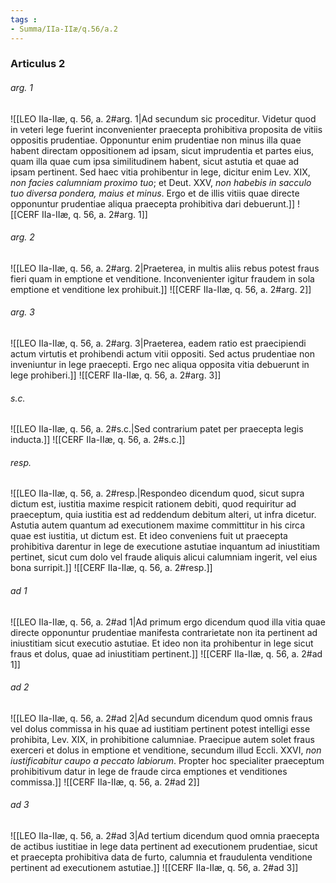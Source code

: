 ```yaml
---
tags : 
- Summa/IIa-IIæ/q.56/a.2
---
```


### Articulus 2

###### arg. 1
![[LEO IIa-IIæ, q. 56, a. 2#arg. 1|Ad secundum sic proceditur. Videtur quod in veteri lege fuerint inconvenienter praecepta prohibitiva proposita de vitiis oppositis prudentiae. Opponuntur enim prudentiae non minus illa quae habent directam oppositionem ad ipsam, sicut imprudentia et partes eius, quam illa quae cum ipsa similitudinem habent, sicut astutia et quae ad ipsam pertinent. Sed haec vitia prohibentur in lege, dicitur enim Lev. XIX, *non facies calumniam proximo tuo*; et Deut. XXV, *non habebis in sacculo tuo diversa pondera, maius et minus*. Ergo et de illis vitiis quae directe opponuntur prudentiae aliqua praecepta prohibitiva dari debuerunt.]]
![[CERF IIa-IIæ, q. 56, a. 2#arg. 1]]

###### arg. 2
![[LEO IIa-IIæ, q. 56, a. 2#arg. 2|Praeterea, in multis aliis rebus potest fraus fieri quam in emptione et venditione. Inconvenienter igitur fraudem in sola emptione et venditione lex prohibuit.]]
![[CERF IIa-IIæ, q. 56, a. 2#arg. 2]]

###### arg. 3
![[LEO IIa-IIæ, q. 56, a. 2#arg. 3|Praeterea, eadem ratio est praecipiendi actum virtutis et prohibendi actum vitii oppositi. Sed actus prudentiae non inveniuntur in lege praecepti. Ergo nec aliqua opposita vitia debuerunt in lege prohiberi.]]
![[CERF IIa-IIæ, q. 56, a. 2#arg. 3]]

###### s.c.
![[LEO IIa-IIæ, q. 56, a. 2#s.c.|Sed contrarium patet per praecepta legis inducta.]]
![[CERF IIa-IIæ, q. 56, a. 2#s.c.]]

###### resp.
![[LEO IIa-IIæ, q. 56, a. 2#resp.|Respondeo dicendum quod, sicut supra dictum est, iustitia maxime respicit rationem debiti, quod requiritur ad praeceptum, quia iustitia est ad reddendum debitum alteri, ut infra dicetur. Astutia autem quantum ad executionem maxime committitur in his circa quae est iustitia, ut dictum est. Et ideo conveniens fuit ut praecepta prohibitiva darentur in lege de executione astutiae inquantum ad iniustitiam pertinet, sicut cum dolo vel fraude aliquis alicui calumniam ingerit, vel eius bona surripit.]]
![[CERF IIa-IIæ, q. 56, a. 2#resp.]]

###### ad 1
![[LEO IIa-IIæ, q. 56, a. 2#ad 1|Ad primum ergo dicendum quod illa vitia quae directe opponuntur prudentiae manifesta contrarietate non ita pertinent ad iniustitiam sicut executio astutiae. Et ideo non ita prohibentur in lege sicut fraus et dolus, quae ad iniustitiam pertinent.]]
![[CERF IIa-IIæ, q. 56, a. 2#ad 1]]

###### ad 2
![[LEO IIa-IIæ, q. 56, a. 2#ad 2|Ad secundum dicendum quod omnis fraus vel dolus commissa in his quae ad iustitiam pertinent potest intelligi esse prohibita, Lev. XIX, in prohibitione calumniae. Praecipue autem solet fraus exerceri et dolus in emptione et venditione, secundum illud Eccli. XXVI, *non iustificabitur caupo a peccato labiorum*. Propter hoc specialiter praeceptum prohibitivum datur in lege de fraude circa emptiones et venditiones commissa.]]
![[CERF IIa-IIæ, q. 56, a. 2#ad 2]]

###### ad 3
![[LEO IIa-IIæ, q. 56, a. 2#ad 3|Ad tertium dicendum quod omnia praecepta de actibus iustitiae in lege data pertinent ad executionem prudentiae, sicut et praecepta prohibitiva data de furto, calumnia et fraudulenta venditione pertinent ad executionem astutiae.]]
![[CERF IIa-IIæ, q. 56, a. 2#ad 3]]

